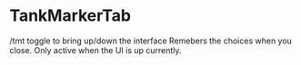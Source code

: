 # TankMarkerTab

/tmt toggle to bring up/down the interface
Remebers the choices when you close.
Only active when the UI is up currently.
